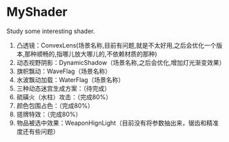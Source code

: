 # MyShader
Study some interesting shader.
 1. 凸透镜：ConvexLens(场景名称,目前有问题,就是不太好用,之后会优化一个版本,那种顺畅的,指哪儿放大哪儿的,不依赖材质的那种)
 2. 动态视野阴影：DynamicShadow（场景名称,之后会优化,增加灯光渐变效果）
 3. 旗帜飘动：WaveFlag（场景名称）
 4. 水波飘动加载：WaterFlag（场景名称）
 5. 三种动态迷宫生成方案：（待完成）
 6. 硫磺火（水柱）攻击：（完成80%）
 7. 颜色包围占色：（完成80%）
 8. 搓牌特效：（完成80%）
 9. 物品被选中效果：WeaponHignLight（目前没有将参数抽出来，锯齿和精准度还有些问题）
